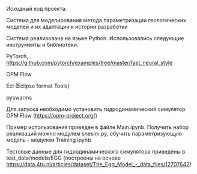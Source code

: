Исходный код проекта:

Система для моделирования метода параметризации геологических моделей и их адаптации к истории разработки

Система реализована на языке Python. Использовались следующие инструменты и библиотеки:

PyTorch, https://github.com/pytorch/examples/tree/master/fast_neural_style

OPM Flow

Ecl (Eclipse format Tools)

pyswarms

Для запуска необходимо установить гидродинамический симулятор OPM Flow (https://opm-project.org/)

Пример использования приведен в файле Main.ipynb. Получить набор реализаций можно модулем snesim.py, обучить параметризующую модель - модулем Training.ipynb

Тестовые данные для гидродинамического симулятора приведены в test_data/models/EGG (построены на основе https://data.4tu.nl/articles/dataset/The_Egg_Model_-_data_files/12707642)
